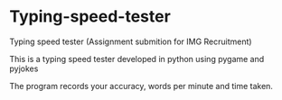 # Typing-speed-tester
Typing speed tester (Assignment submition  for IMG Recruitment)

This is a typing speed tester developed in python using pygame and pyjokes

The program records your accuracy, words per minute and time taken.

